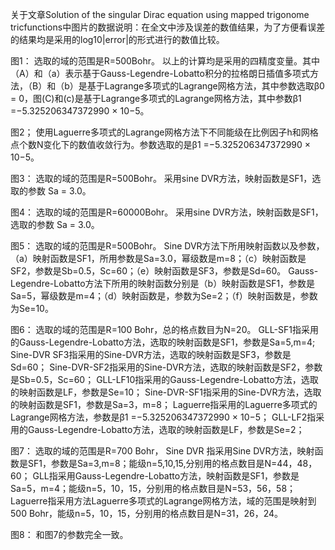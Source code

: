 
关于文章Solution of the singular Dirac equation using mapped trigonome tricfunctions中图片的数据说明：在全文中涉及误差的数值结果，为了方便看误差的结果均是采用的log10|error|的形式进行的数值比较。

图1：
选取的域的范围是R=500Bohr。
以上的计算均是采用的四精度变量。其中（A）和（a）表示基于Gauss-Legendre-Lobatto积分的拉格朗日插值多项式方法，（B）和（b）是基于Lagrange多项式的Lagrange网格方法，其中参数选取β0 = 0，图(C)和(c)是基于Lagrange多项式的Lagrange网格方法，其中参数β1 =−5.325206347372990 × 10−5。

图2；
使用Laguerre多项式的Lagrange网格方法下不同能级在比例因子h和网格点个数N变化下的数值收敛行为。参数选取的是β1 =−5.325206347372990 × 10−5。

图3：
选取的域的范围是R=500Bohr。
采用sine DVR方法，映射函数是SF1，选取的参数 Sa = 3.0。

图4：
选取的域的范围是R=60000Bohr。
采用sine DVR方法，映射函数是SF1，选取的参数 Sa = 3.0。

图5：
选取的域的范围是R=500Bohr。
Sine DVR方法下所用映射函数以及参数，（a）映射函数是SF1，所用参数是Sa=3.0，幂级数是m=8；（c）映射函数是SF2，参数是Sb=0.5，Sc=60；（e）映射函数是SF3，参数是Sd=60。
Gauss-Legendre-Lobatto方法下所用的映射函数分别是（b）映射函数是SF1，参数是Sa=5，幂级数是m=4；（d）映射函数是，参数为Se=2；（f）映射函数是，参数为Se=10。

图6：
选取的域的范围是R=100 Bohr，总的格点数目为N=20。
GLL-SF1指采用的Gauss-Legendre-Lobatto方法，选取的映射函数是SF1，参数是Sa=5,m=4;
Sine-DVR SF3指采用的Sine-DVR方法，选取的映射函数是SF3，参数是Sd=60；
Sine-DVR-SF2指采用的Sine-DVR方法，选取的映射函数是SF2，参数是Sb=0.5，Sc=60；
GLL-LF10指采用的Gauss-Legendre-Lobatto方法，选取的映射函数是LF，参数是Se=10；
Sine-DVR-SF1指采用的Sine-DVR方法，选取的映射函数是SF1，参数是Sa=3，m=8；
Laguerre指采用的Laguerre多项式的Lagrange网格方法，参数是β1 =−5.325206347372990 × 10−5；
GLL-LF2指采用的Gauss-Legendre-Lobatto方法，选取的映射函数是LF，参数是Se=2；

图7：
选取的域的范围是R=700 Bohr，
Sine DVR 指采用Sine DVR方法，映射函数是SF1，参数是Sa=3,m=8；能级n=5,10,15,分别用的格点数目是N=44，48，60；
GLL指采用Gauss-Legendre-Lobatto方法，映射函数是SF1，参数是Sa=5，m=4；能级n=5，10，15，分别用的格点数目是N=53，56，58；
Laguerre指采用方法Laguerre多项式的Lagrange网格方法，域的范围是映射到500 Bohr，能级n=5，10，15，分别用的格点数目是N=31，26，24。

图8：
和图7的参数完全一致。
